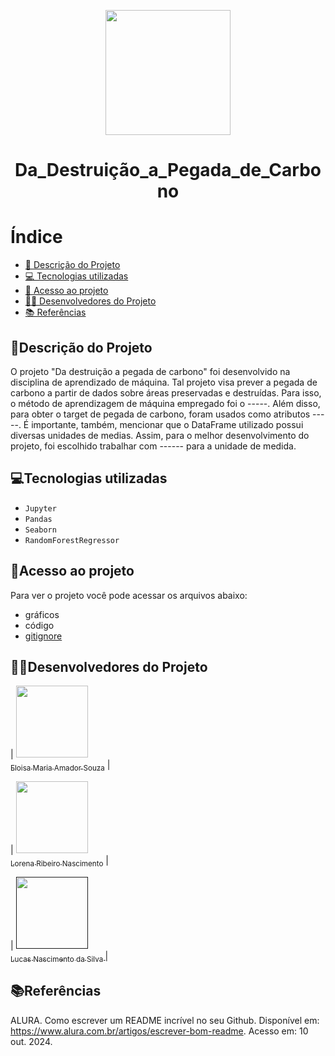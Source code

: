 <p align="center">
    <img src="https://github.com/user-attachments/assets/8450d746-08ba-4acd-8adb-81e05cc6caab" width="200" height="200" />
</p>

<h1 align="center"> Da_Destruição_a_Pegada_de_Carbono </h1>

# Índice 

* [📝 Descrição do Projeto](#descrição-do-projeto)
* [💻 Tecnologias utilizadas](#tecnologias-utilizadas)
* [📁 Acesso ao projeto](#acesso-ao-projeto)
* [🧑‍💻 Desenvolvedores do Projeto](#desenvolvedores-do-projeto)
* [📚 Referências](#referências)

## 📝Descrição do Projeto

O projeto "Da destruição a pegada de carbono" foi desenvolvido na disciplina de aprendizado de máquina. Tal projeto visa prever a pegada de carbono a partir de dados sobre áreas preservadas e destruídas. Para isso, o método de aprendizagem de máquina empregado foi o -----. Além disso, para obter o target de pegada de carbono, foram usados como atributos -----. É importante, também, mencionar que o DataFrame utilizado possui diversas unidades de medias. Assim, para o melhor desenvolvimento do projeto, foi escolhido trabalhar com ------ para a unidade de medida.

## 💻Tecnologias utilizadas

- `Jupyter`
- `Pandas`
- `Seaborn`
- `RandomForestRegressor`

## 📁Acesso ao projeto

Para ver o projeto você pode acessar os arquivos abaixo:
- gráficos
- código
- [gitignore](https://github.com/Lorena881/Da_Destruicao_a_Pegada_de_Carbono/blob/main/.gitignore)

## 🧑‍💻Desenvolvedores do Projeto

| [<img loading="lazy" src="https://avatars.githubusercontent.com/u/172425341?s=400&u=27f1f6f0257dfea068b3b763758914d077f15952&v=4" width=115><br><sub>Eloisa Maria Amador Souza</sub>](https://github.com/settings/profile) |  

| [<img loading="lazy" src="https://avatars.githubusercontent.com/u/172424739?v=4" width=115><br><sub>Lorena Ribeiro Nascimento</sub>](https://github.com/Lorena881) |  

| [<img loading="lazy" src="" width=115><br><sub>Lucas Nascimento da Silva </sub>]() |  

## 📚Referências

ALURA. Como escrever um README incrível no seu Github. Disponível em: https://www.alura.com.br/artigos/escrever-bom-readme. Acesso em: 10 out. 2024.
